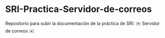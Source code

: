 # SRI-Practica-Servidor-de-correos
Repositorio para subir la documentación de la práctica de SRI: ✉️ Servidor de correos ✉️
